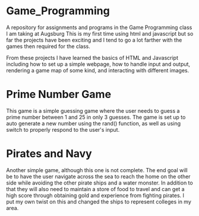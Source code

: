 # Game_Programming
A repository for assignments and programs in the Game Programming class I am taking at Augsburg
This is my first time using html and javascript but so far the projects have been exciting and I tend to go a lot
farther with the games then required for the class. 

From these projects I have learned the basics of HTML and Javascript including how to set up a simple webpage, how to handle input and output, rendering a game map of some kind, and interacting with different images. 

# Prime Number Game
This game is a simple guessing game where the user needs to guess a prime number between 
1 and 25 in only 3 guesses. The game is set up to auto generate a new number using the rand() function, as
well as using switch to properly respond to the user's input. 

# Pirates and Navy
Another simple game, although this one is not complete. The end goal will be to have the user navigate across the sea to
reach the home on the other side while avoiding the other pirate ships and a water monster. In addition to that they 
will also need to maintain a store of food to travel and can get a high score through obtaining gold and experience
from fighting pirates. I put my own twist on this and changed the ships to represent colleges in my area. 
